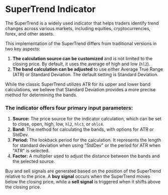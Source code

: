 # SuperTrend Indicator

The SuperTrend is a widely used indicator that helps traders identify trend changes across various markets, including equities, cryptocurrencies, forex, and other assets.

This implementation of the SuperTrend differs from traditional versions in two key aspects:

1. **The calculation source can be customized** and is not limited to the closing price. By default, it uses the average of high and low (`hl2`).
2. **The band calculation can be adjusted** to use either Average True Range (ATR) or Standard Deviation. The default setting is Standard Deviation.

While the classic SuperTrend utilizes ATR for its upper and lower band calculations, we believe that Standard Deviation provides a more precise method for determining the bands.

### The indicator offers four primary input parameters:

1. **Source:** The price source for the indicator calculation, which can be set to close, open, high, low, `hl2`, `hlc3`, or `ohlc4`.
2. **Band:** The method for calculating the bands, with options for ATR or StdDev.
3. **Period:** The lookback period for the calculation. It represents the length for standard deviation when using "StdDev" or the period for ATR when "ATR" is selected.
4. **Factor:** A multiplier used to adjust the distance between the bands and the selected source.

Buy and sell signals are generated based on the position of the SuperTrend relative to the price. A **buy signal** occurs when the SuperTrend moves below the closing price, while a **sell signal** is triggered when it shifts above the closing price.
